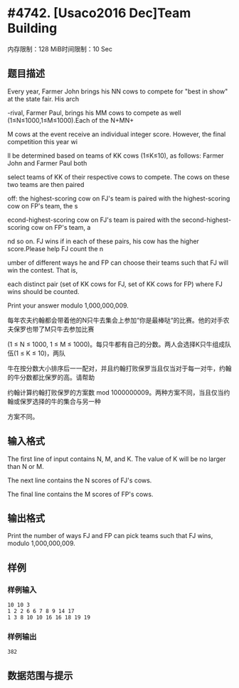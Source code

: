 # #4742. [Usaco2016 Dec]Team Building

内存限制：128 MiB时间限制：10 Sec

## 题目描述

Every year, Farmer John brings his NN cows to compete for "best in show" at the state fair. His arch

-rival, Farmer Paul, brings his MM cows to compete as well (1&le;N&le;1000,1&le;M&le;1000).Each of the N+MN+

M cows at the event receive an individual integer score. However, the final competition this year wi

ll be determined based on teams of KK cows (1&le;K&le;10), as follows: Farmer John and Farmer Paul both 

select teams of KK of their respective cows to compete. The cows on these two teams are then paired 

off: the highest-scoring cow on FJ's team is paired with the highest-scoring cow on FP's team, the s

econd-highest-scoring cow on FJ's team is paired with the second-highest-scoring cow on FP's team, a

nd so on. FJ wins if in each of these pairs, his cow has the higher score.Please help FJ count the n

umber of different ways he and FP can choose their teams such that FJ will win the contest. That is,

 each distinct pair (set of KK cows for FJ, set of KK cows for FP) where FJ wins should be counted. 

Print your answer modulo 1,000,000,009.

每年农夫约翰都会带着他的N只牛去集会上参加&ldquo;你是最棒哒&ldquo;的比赛。他的对手农夫保罗也带了M只牛去参加比赛

(1 &le; N &le; 1000, 1 &le; M &le; 1000)。每只牛都有自己的分数。两人会选择K只牛组成队伍(1 &le; K &le; 10)，两队

牛在按分数大小排序后一一配对，并且约翰打败保罗当且仅当对于每一对牛，约翰的牛分数都比保罗的高。请帮助

约翰计算约翰打败保罗的方案数 mod 1000000009。两种方案不同，当且仅当约翰或保罗选择的牛的集合与另一种

方案不同。

## 输入格式

The first line of input contains N, M, and K. The value of K will be no larger than N or M.

The next line contains the N scores of FJ's cows.

The final line contains the M scores of FP's cows.

## 输出格式

Print the number of ways FJ and FP can pick teams such that FJ wins, modulo 1,000,000,009.

## 样例

### 样例输入

    
    10 10 3
    1 2 2 6 6 7 8 9 14 17
    1 3 8 10 10 16 16 18 19 19
    

### 样例输出

    
    382
    

## 数据范围与提示
